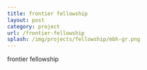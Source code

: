 ```yaml
---
title: frontier fellowship
layout: post
category: project
url: /frontier-fellowship
splash: /img/projects/fellowship/mbh-gr.png
---
```


frontier fellowship